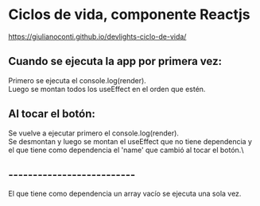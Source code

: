 # Ciclos de vida, componente Reactjs

https://giulianoconti.github.io/devlights-ciclo-de-vida/

## Cuando se ejecuta la app por primera vez:
Primero se ejecuta el console.log(render).\
Luego se montan todos los useEffect en el orden que estén.

## Al tocar el botón:
Se vuelve a ejecutar primero el console.log(render).\
Se desmontan y luego se montan el useEffect que no tiene dependencia y el que tiene como dependencia el 'name' que cambió al tocar el botón.\

## --------------------------
El que tiene como dependencia un array vacío se ejecuta una sola vez.



